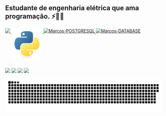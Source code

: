 ## Estudante de engenharia elétrica que ama programação. ⚡👨‍💻 

[comment]: <> (<img height="200em" src="https://github-readme-stats.vercel.app/api?username=mrcsantos1&show_icons=true&theme=highcontrast&include_all_commits=true&count_private=true"/>) 

 <div> 
  <a href="https://github.com/mrcsantos1"> 
  <img height="150" src="https://github-readme-stats.vercel.app/api/top-langs/?username=mrcsantos1&layout=compact&langs_count=7&theme=highcontrast"/> 
  <img align="top" alt="Marcos-PYTHON" height="100" width="100" src="https://raw.githubusercontent.com/devicons/devicon/master/icons/python/python-original.svg"> 
	<img align="top" alt="Marcos-POSTGRESQL" height="100" width="100" src="https://cdn.jsdelivr.net/gh/devicons/devicon/icons/postgresql/postgresql-original.svg" />
	<img align="top" alt="Marcos-DATABASE" height="80" width="80" src="https://img-premium.flaticon.com/png/512/586/premium/586293.png?token=exp=1632070464~hmac=8617f60fd68b56b22976a29e1e293009" />	
</div>  
	

	
##
 
	
<div> 
  <a href="https://www.youtube.com/channel/UC6skDS_MMFa-ad5cxAaaqDg/videos" target="_blank"><img src="https://img.shields.io/badge/YouTube-FF0000?style=for-the-badge&logo=youtube&logoColor=white" target="_blank"></a>
  <a href="https://www.instagram.com/mrc.asantos/" target="_blank"><img src="https://img.shields.io/badge/-Instagram-%23E4405F?style=for-the-badge&logo=instagram&logoColor=white" target="_blank"></a>
  <a href = "mailto:mrcsantos1@outlook.com"><img src="https://img.shields.io/badge/Microsoft_Outlook-0078D4?style=for-the-badge&logo=microsoft-outlook&logoColor=white" target="_blank"></a>
  <a href="https://www.linkedin.com/in/mrcsantos/" target="_blank"><img src="https://img.shields.io/badge/-LinkedIn-%230077B5?style=for-the-badge&logo=linkedin&logoColor=white" target="_blank"></a> 
 
  ![Snake animation](https://github.com/mrcsantos1/mrcsantos1/blob/output/github-contribution-grid-snake.svg)
 
</div>
